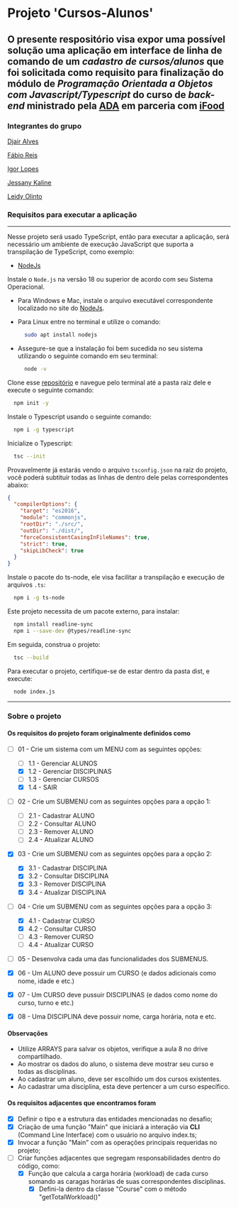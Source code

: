 # Projeto 'Cursos-Alunos'

## O presente respositório visa expor uma possível solução uma aplicação em interface de linha de comando de um _cadastro de cursos/alunos_ que foi solicitada como requisito para finalização do módulo de _Programação Orientada a Objetos com Javascript/Typescript_ do curso de _back-end_ ministrado pela [ADA](https://ada.tech/) em parceria com [iFood](https://www.ifood.com.br/)

### Integrantes do grupo

[Djair Alves](https://www.linkedin.com/in/djairdj)

[Fábio Reis](https://www.linkedin.com/in/fabioreispaz/)

[Igor Lopes](https://www.linkedin.com/in/igorlopes-dev/)

[Jessany Kaline](https://www.linkedin.com/in/jessany-kaline/)

[Leidy Olinto](www.linkedin.com/in/leidy-olinto)

### Requisitos para executar a aplicação

___
Nesse projeto será usado TypeScript, então para executar a aplicação, será necessário um ambiente de execução JavaScript que suporta a transpilação de TypeScript, como exemplo:

- [NodeJs](https://nodejs.org/en/download)

Instale o `Node.js` na versão 18 ou superior de acordo com seu Sistema Operacional.

- Para Windows e Mac, instale o arquivo executável correspondente localizado no site do [NodeJs](https://nodejs.org/en/download).

- Para Linux entre no terminal e utilize o comando:

  ```bash
    sudo apt install nodejs
  ```

- Assegure-se que a instalação foi bem sucedida no seu sistema utilizando o seguinte comando em seu terminal:

  ```bash
    node -v
  ```

Clone esse [repositório](https://github.com/LeidyOlinto/escola-cursos.git) e navegue pelo terminal até a pasta raiz dele e execute o seguinte comando:

```bash
  npm init -y
```

Instale o Typescript usando o seguinte comando:

```bash
  npm i -g typescript
```

Inicialize o Typescript:

```bash
  tsc --init
```

Provavelmente já estarás vendo o arquivo `tsconfig.json` na raiz do projeto, você poderá subtituir todas as linhas de dentro dele pelas correspondentes abaixo:

```json
{
  "compilerOptions": {
    "target": "es2016",
    "module": "commonjs",
    "rootDir": "./src/",
    "outDir": "./dist/",
    "forceConsistentCasingInFileNames": true,
    "strict": true,
    "skipLibCheck": true
  }
}
```

Instale o pacote do ts-node, ele visa facilitar a transpilação e execução de arquivos `.ts`:

```bash
  npm i -g ts-node
```

Este projeto necessita de um pacote externo, para instalar:

```bash
  npm install readline-sync
  npm i --save-dev @types/readline-sync
```

Em seguida, construa o projeto:

```bash
  tsc --build
```

Para executar o projeto, certifique-se de estar dentro da pasta dist, e execute:

```bash
  node index.js
```

___

### Sobre o projeto

#### Os requisitos do projeto foram originalmente definidos como

- [ ] 01 - Crie um sistema com um MENU com as seguintes opções:
  - [ ] 1.1 - Gerenciar ALUNOS
  - [X] 1.2 - Gerenciar DISCIPLINAS
  - [ ] 1.3 - Gerenciar CURSOS
  - [X] 1.4 - SAIR

- [ ] 02 - Crie um SUBMENU com as seguintes opções para a opção 1:
  - [ ] 2.1 - Cadastrar ALUNO
  - [ ] 2.2 - Consultar ALUNO
  - [ ] 2.3 - Remover ALUNO
  - [ ] 2.4 - Atualizar ALUNO

- [X] 03 - Crie um SUBMENU com as seguintes opções para a opção 2:
  - [X] 3.1 - Cadastrar DISCIPLINA
  - [X] 3.2 - Consultar DISCIPLINA
  - [X] 3.3 - Remover DISCIPLINA
  - [X] 3.4 - Atualizar DISCIPLINA

- [ ] 04 - Crie um SUBMENU com as seguintes opções para a opção 3:
  - [X] 4.1 - Cadastrar CURSO
  - [X] 4.2 - Consultar CURSO
  - [ ] 4.3 - Remover CURSO
  - [ ] 4.4 - Atualizar CURSO

- [ ] 05 - Desenvolva cada uma das funcionalidades dos SUBMENUS.

- [X] 06 - Um ALUNO deve possuir um CURSO (e dados adicionais como nome, idade e etc.)

- [X] 07 - Um CURSO deve pussuir DISCIPLINAS (e dados como nome do curso, turno e etc.)

- [X] 08 - Uma DISCIPLINA deve possuir nome, carga horária, nota e etc.

#### Observações

- Utilize ARRAYS para salvar os objetos, verifique a aula 8 no drive compartilhado.
- Ao mostrar os dados do aluno, o sistema deve mostrar seu curso e todas as disciplinas.
- Ao cadastrar um aluno, deve ser escolhido um dos cursos existentes.
- Ao cadastrar uma disciplina, esta deve pertencer a um curso específico.

#### Os requisitos adjacentes que encontramos foram

- [x] Definir o tipo e a estrutura das entidades mencionadas no desafio;
- [x] Criação de uma função "Main" que iniciará a interação via **CLI** (Command Line Interface) com o usuário no arquivo index.ts;
- [x] Invocar a função "Main" com as operações principais requeridas no projeto;
- [ ] Criar funções adjacentes que segregam responsabilidades dentro do código, como:
  - [x] Função que calcula a carga horária (workload) de cada curso somando as caragas horárias de suas correspondentes disciplinas.
    - [x] Defini-la dentro da classe "Course" com o método "getTotalWorkload()"

